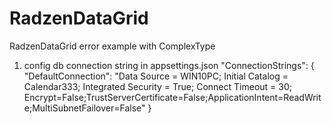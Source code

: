 # RadzenDataGrid

RadzenDataGrid error example with ComplexType

1) config db connection string in appsettings.json 
"ConnectionStrings": {
    "DefaultConnection": "Data Source = WIN10PC; Initial Catalog = Calendar333; Integrated Security = True; Connect Timeout = 30; Encrypt=False;TrustServerCertificate=False;ApplicationIntent=ReadWrite;MultiSubnetFailover=False"
}
